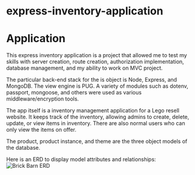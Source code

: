 # express-inventory-application

# Application

This express inventory application is a project that allowed me to test my skills with server creation, route creation, authorization implementation, database management, and my ability to work on MVC project.

The particular back-end stack for the is object is Node, Express, and MongoDB. The view engine is PUG. A variety of modules such as dotenv, passport, mongoose, and others were used as various middleware/encryption tools.

The app itself is a inventory management application for a Lego resell website. It keeps track of the inventory, allowing admins to create, delete, update, or view items in inventory. There are also normal users who can only view the items on offer.

The product, product instance, and theme are the three object models of the database.

Here is an ERD to display model attributes and relationships:
![Brick Barn ERD](https://user-images.githubusercontent.com/96889143/229979355-6614356c-379e-4a62-9e86-06d0d52a5a08.png)

